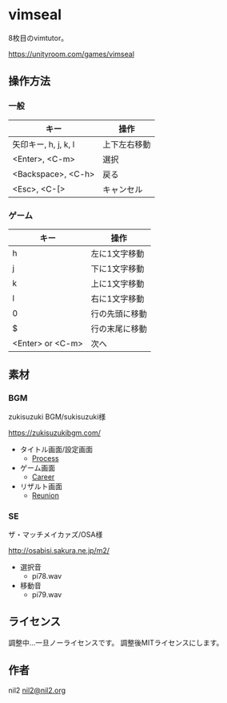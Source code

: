 # vimseal

8枚目のvimtutor。

https://unityroom.com/games/vimseal

## 操作方法

### 一般

| キー                   | 操作         |
|------------------------|--------------|
| 矢印キー, h, j, k, l   | 上下左右移動 |
| \<Enter\>, \<C-m\>     | 選択         |
| \<Backspace\>, \<C-h\> | 戻る         |
| \<Esc\>, \<C-[\>       | キャンセル   |

### ゲーム

| キー                 | 操作           |
|----------------------|----------------|
| h                    | 左に1文字移動  |
| j                    | 下に1文字移動  |
| k                    | 上に1文字移動  |
| l                    | 右に1文字移動  |
| 0                    | 行の先頭に移動 |
| $                    | 行の末尾に移動 |
| \<Enter\> or \<C-m\> | 次へ           |

## 素材

### BGM

zukisuzuki BGM/sukisuzuki様

https://zukisuzukibgm.com/

- タイトル画面/設定画面
    - [Process](https://zukisuzukibgm.com/process/)
- ゲーム画面
    - [Career](https://zukisuzukibgm.com/career/)
- リザルト画面
    - [Reunion](https://zukisuzukibgm.com/reunion/)

### SE

ザ・マッチメイカァズ/OSA様

http://osabisi.sakura.ne.jp/m2/

- 選択音
   - pi78.wav
- 移動音
   - pi79.wav

ライセンス
----------

調整中…一旦ノーライセンスです。
調整後MITライセンスにします。

作者
----

nil2 <nil2@nil2.org>
